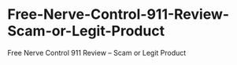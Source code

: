# Free-Nerve-Control-911-Review-Scam-or-Legit-Product
Free Nerve Control 911 Review – Scam or Legit Product
